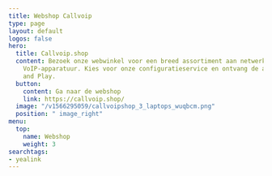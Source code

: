 ```yaml
---
title: Webshop Callvoip
type: page
layout: default
logos: false
hero:
  title: Callvoip.shop
  content: Bezoek onze webwinkel voor een breed assortiment aan netwerk-, WiFi en
    VoIP-apparatuur. Kies voor onze configuratieservice en ontvang de apparatuur Plug
    and Play.
  button:
    content: Ga naar de webshop
    link: https://callvoip.shop/
  image: "/v1566295059/callvoipshop_3_laptops_wuqbcm.png"
  position: " image_right"
menu:
  top:
    name: Webshop
    weight: 3
searchtags:
- yealink
---
```

